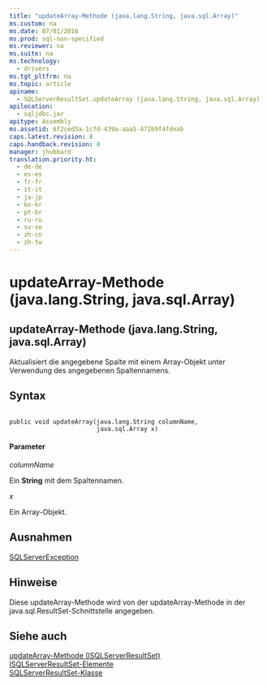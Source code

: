 ```yaml
---
title: "updateArray-Methode (java.lang.String, java.sql.Array)"
ms.custom: na
ms.date: 07/01/2016
ms.prod: sql-non-specified
ms.reviewer: na
ms.suite: na
ms.technology: 
  - drivers
ms.tgt_pltfrm: na
ms.topic: article
apiname: 
  - SQLServerResultSet.updateArray (java.lang.String, java.sql.Array)
apilocation: 
  - sqljdbc.jar
apitype: Assembly
ms.assetid: 6f2ced5a-1c7d-439a-aaa5-472b9f4fdeab
caps.latest.revision: 8
caps.handback.revision: 8
manager: jhubbard
translation.priority.ht: 
  - de-de
  - es-es
  - fr-fr
  - it-it
  - ja-jp
  - ko-kr
  - pt-br
  - ru-ru
  - sv-se
  - zh-cn
  - zh-tw
---
```

# updateArray-Methode (java.lang.String, java.sql.Array)
    
## updateArray\-Methode \(java.lang.String, java.sql.Array\)  
 Aktualisiert die angegebene Spalte mit einem Array\-Objekt unter Verwendung des angegebenen Spaltennamens.  
  
## Syntax  
  
```  
  
public void updateArray(java.lang.String columnName,  
                        java.sql.Array x)  
```  
  
#### Parameter  
 *columnName*  
  
 Ein **String** mit dem Spaltennamen.  
  
 *x*  
  
 Ein Array\-Objekt.  
  
## Ausnahmen  
 [SQLServerException](../content/SQLServerException-Class.md)  
  
## Hinweise  
 Diese updateArray\-Methode wird von der updateArray\-Methode in der java.sql.ResultSet\-Schnittstelle angegeben.  
  
## Siehe auch  
 [updateArray-Methode &#40;ISQLServerResultSet&#41;](../content/updateArray-Method--SQLServerResultSet-.md)   
 [ISQLServerResultSet-Elemente](../content/SQLServerResultSet-Members.md)   
 [SQLServerResultSet-Klasse](../content/SQLServerResultSet-Class.md)  
  
  
